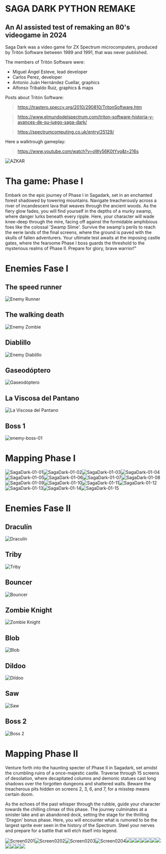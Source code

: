 # SAGA DARK PYTHON REMAKE
## An AI assisted test of remaking an 80's videogame in 2024

Saga Dark was a video game for ZX Spectrum microcomputers, produced by Tritón Software between 1989 and 1991, that was never published.

The members of Tritón Software were:

- Miguel Ángel Esteve, lead developer
- Carlos Perez, developer
- Antonio Juán Hernández Cuellar, graphics
- Alfonso Tribaldo Ruiz, graphics & maps

Posts about Tritón Software:

> https://trastero.speccy.org/2010/290810/TritonSoftware.htm

> https://www.elmundodelspectrum.com/triton-software-historia-y-avances-de-su-juego-saga-dark/

> https://spectrumcomputing.co.uk/entry/25129/

Here a walktrough gameplay:
> https://www.youtube.com/watch?v=oWv56K0tYvg&t=216s


![AZKAR](https://github.com/villenero/sagadark/blob/main/bitmaps/azkar/personaje_right_idle_1.png?raw=true)

# Tha game: Phase I
Embark on the epic journey of Phase I in Sagadark, set in an enchanted forest shadowed by towering mountains. Navigate treacherously across a river of incandescent lava that weaves through the ancient woods. As the fiery glow fades, you will find yourself in the depths of a murky swamp, where danger lurks beneath every ripple. Here, your character will wade knee-deep through the mire, facing off against the formidable amphibious foes like the colossal 'Swamp Slime'. Survive the swamp's perils to reach the eerie lands of the final screens, where the ground is paved with the skulls of fallen adventurers. Your ultimate test awaits at the imposing castle gates, where the fearsome Phase I boss guards the threshold to the mysterious realms of Phase II. Prepare for glory, brave warrior!"

# Enemies Fase I
## The speed runner
![Enemy Runner](https://github.com/villenero/sagadark/blob/main/bitmaps/gifs/enemy-runner.gif?raw=true)

## The walking death
![Enemy Zombie](https://github.com/villenero/sagadark/blob/main/bitmaps/gifs/enemy-zombie.gif?raw=true)

## Diablillo
![Enemy Diablillo](https://github.com/villenero/sagadark/blob/main/bitmaps/gifs/enemy-little-devil.gif?raw=true)

## Gaseodóptero
![Gaseodóptero](https://github.com/villenero/sagadark/blob/main/bitmaps/gifs/enemy-flying-ass.gif?raw=true)

## La Viscosa del Pantano
![La Viscosa del Pantano](https://github.com/villenero/sagadark/blob/main/bitmaps/gifs/enemy-viscosa.gif?raw=true)

## Boss 1
![enemy-boss-01](https://github.com/villenero/sagadark/assets/7782627/76e4e407-e350-4239-92e2-157816aa8cf1)


# Mapping Phase I
![SagaDark-01-01](https://github.com/villenero/sagadark/assets/7782627/0ca42f5b-76b1-481b-bd02-7919162ed6a8)![SagaDark-01-02](https://github.com/villenero/sagadark/assets/7782627/d80d7a52-bf3a-4ea2-b8b0-911dabf7ac38)![SagaDark-01-03](https://github.com/villenero/sagadark/assets/7782627/aa987aab-e110-40bb-909d-dd9eac72d4b6)![SagaDark-01-04](https://github.com/villenero/sagadark/assets/7782627/29863ba6-e4c2-411f-b185-58fd76f00573)![SagaDark-01-05](https://github.com/villenero/sagadark/assets/7782627/e0cda62c-e3e3-41a9-b3ee-dde151b8fb24)![SagaDark-01-06](https://github.com/villenero/sagadark/assets/7782627/3c30bb6a-85ab-4561-a36b-3a69b3e565e4)![SagaDark-01-07](https://github.com/villenero/sagadark/assets/7782627/fa35ca82-61e8-4b02-8a03-555a90b7b0c6)![SagaDark-01-08](https://github.com/villenero/sagadark/assets/7782627/2cf89537-b769-4f9a-b963-0751e2507920)![SagaDark-01-09](https://github.com/villenero/sagadark/assets/7782627/b8fc4398-f788-4b21-943e-8d78186839f3)![SagaDark-01-10](https://github.com/villenero/sagadark/assets/7782627/889ac93e-7097-412b-b428-3177235e5fec)![SagaDark-01-11](https://github.com/villenero/sagadark/assets/7782627/8fe3f834-36b7-42bf-a94f-316cac2ae40e)![SagaDark-01-12](https://github.com/villenero/sagadark/assets/7782627/19e9d222-3dd5-45a6-9ef9-477a4b63d3c7)![SagaDark-01-13](https://github.com/villenero/sagadark/assets/7782627/d1c2f47a-28d2-4d2f-a3f3-47acb04cf87e)![SagaDark-01-14](https://github.com/villenero/sagadark/assets/7782627/957183f4-a770-446c-8ba4-05a229fd691d)![SagaDark-01-15](https://github.com/villenero/sagadark/assets/7782627/ece20363-0f3a-49e0-9034-82d4f96e5592)


# Enemies Fase II

## Draculín
![Draculín](https://github.com/villenero/sagadark/blob/main/bitmaps/gifs/enemy-bat.gif?raw=true)

## Triby
![Triby](https://github.com/villenero/sagadark/blob/main/bitmaps/gifs/enemy-triby.gif?raw=true)

## Bouncer
![Bouncer](https://github.com/villenero/sagadark/blob/main/bitmaps/gifs/enemy-bouncer.gif?raw=true)


## Zombie Knight
![Zombie Knight](https://github.com/villenero/sagadark/blob/main/bitmaps/gifs/enemy-knight.gif?raw=true)

## Blob
![Blob](https://github.com/villenero/sagadark/blob/main/bitmaps/gifs/enemy-blob.gif?raw=true)

## Dildoo
![Dildoo](https://github.com/villenero/sagadark/blob/main/bitmaps/gifs/enemy-pincho.gif?raw=true)

## Saw
![Saw](https://github.com/villenero/sagadark/blob/main/bitmaps/gifs/enemy-saw.gif?raw=true)

## Boss 2
![Boss 2](https://github.com/villenero/sagadark/blob/main/bitmaps/gifs/enemy-boss-02.gif?raw=true)

# Mapping Phase II

Venture forth into the haunting specter of Phase II in Sagadark, set amidst the crumbling ruins of a once-majestic castle. Traverse through 15 screens of desolation, where decapitated columns and demonic statues cast long shadows over the forgotten dungeons and shattered walls. Beware the treacherous pits hidden on screens 2, 3, 6, and 7, for a misstep means certain doom.

As the echoes of the past whisper through the rubble, guide your character towards the chilling climax of this phase. The journey culminates at a sinister lake and an abandoned dock, setting the stage for the thrilling 'Dragon' bonus phase. Here, you will encounter what is rumored to be the largest sprite ever seen in the history of the Spectrum. Steel your nerves and prepare for a battle that will etch itself into legend.

![Screen0201](https://github.com/villenero/sagadark/blob/main/resources/screenshots/SagaDark-02-01.png?raw=true)![Screen0202](https://github.com/villenero/sagadark/blob/main/resources/screenshots/SagaDark-02-02.png?raw=true)![Screen0203](https://github.com/villenero/sagadark/blob/main/resources/screenshots/SagaDark-02-03.png?raw=true)![Screen0204](https://github.com/villenero/sagadark/blob/main/resources/screenshots/SagaDark-02-04.png?raw=true)![](https://github.com/villenero/sagadark/blob/main/resources/screenshots/SagaDark-02-05.png?raw=true)![](https://github.com/villenero/sagadark/blob/main/resources/screenshots/SagaDark-02-06.png?raw=true)![](https://github.com/villenero/sagadark/blob/main/resources/screenshots/SagaDark-02-07.png?raw=true)![](https://github.com/villenero/sagadark/blob/main/resources/screenshots/SagaDark-02-08.png?raw=true)![](https://github.com/villenero/sagadark/blob/main/resources/screenshots/SagaDark-02-09.gif?raw=true)![](https://github.com/villenero/sagadark/blob/main/resources/screenshots/SagaDark-02-10.gif?raw=true)![](https://github.com/villenero/sagadark/blob/main/resources/screenshots/SagaDark-02-11.gif?raw=true)![](https://github.com/villenero/sagadark/blob/main/resources/screenshots/SagaDark-02-12.png?raw=true)![](https://github.com/villenero/sagadark/blob/main/resources/screenshots/SagaDark-02-13.gif?raw=true)![](https://github.com/villenero/sagadark/blob/main/resources/screenshots/SagaDark-02-14.png?raw=true)![](https://github.com/villenero/sagadark/blob/main/resources/screenshots/SagaDark-02-15.png?raw=true)
